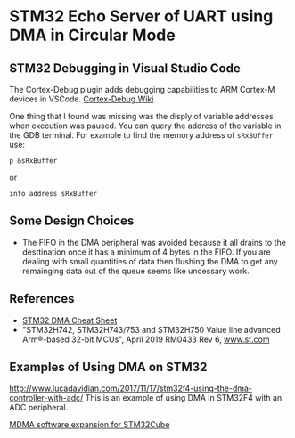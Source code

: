 # STM32 Echo Server of UART using DMA in Circular Mode

## STM32 Debugging in Visual Studio Code

The Cortex-Debug plugin adds debugging capabilities to ARM Cortex-M devices in VSCode.
[Cortex-Debug Wiki](https://github.com/Marus/cortex-debug/wiki)

One thing that I found was missing was the disply of variable addresses when execution was paused. You can query
the address of the variable in the GDB terminal. For example to find the memory address of `sRxBUffer` use:
```
p &sRxBuffer
```
or 
```
info address sRxBuffer
```

## Some Design Choices

* The FIFO in the DMA peripheral was avoided because it all drains to the desttination once it has a minimum of 4
    bytes in the FIFO. If you are dealing with small quantities of data then flushing the DMA to get any remainging 
    data out of the queue seems like uncessary work. 

## References

* [STM32 DMA Cheat Sheet](https://adammunich.com/stm32-dma-cheat-sheet/)
* "STM32H742, STM32H743/753 and STM32H750 Value line advanced Arm®-based 32-bit MCUs", 
    April 2019 RM0433 Rev 6, www.st.com

## Examples of Using DMA on STM32

http://www.lucadavidian.com/2017/11/17/stm32f4-using-the-dma-controller-with-adc/
This is an example of using DMA in STM32F4 with an ADC peripheral.

[MDMA software expansion for STM32Cube](https://www.st.com/en/embedded-software/x-cube-mdma.html)
